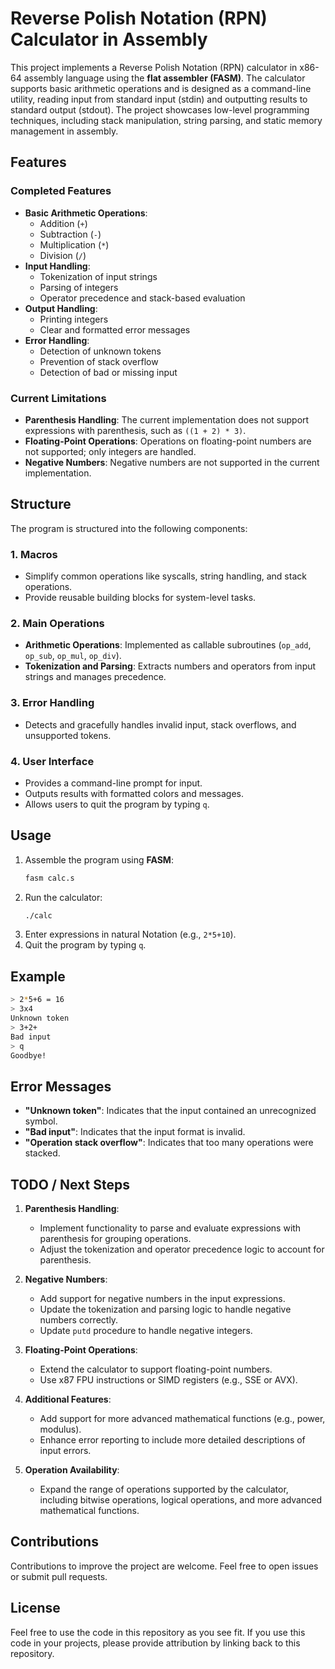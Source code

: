 # Reverse Polish Notation (RPN) Calculator in Assembly

This project implements a Reverse Polish Notation (RPN) calculator in x86-64 assembly language using the **flat assembler (FASM)**. The calculator supports basic arithmetic operations and is designed as a command-line utility, reading input from standard input (stdin) and outputting results to standard output (stdout). The project showcases low-level programming techniques, including stack manipulation, string parsing, and static memory management in assembly.

## Features

### Completed Features
- **Basic Arithmetic Operations**:
  - Addition (`+`)
  - Subtraction (`-`)
  - Multiplication (`*`)
  - Division (`/`)
- **Input Handling**:
  - Tokenization of input strings
  - Parsing of integers
  - Operator precedence and stack-based evaluation
- **Output Handling**:
  - Printing integers
  - Clear and formatted error messages
- **Error Handling**:
  - Detection of unknown tokens
  - Prevention of stack overflow
  - Detection of bad or missing input

### Current Limitations
- **Parenthesis Handling**: The current implementation does not support expressions with parenthesis, such as `((1 + 2) * 3)`.
- **Floating-Point Operations**: Operations on floating-point numbers are not supported; only integers are handled.
- **Negative Numbers**: Negative numbers are not supported in the current implementation.

## Structure

The program is structured into the following components:

### 1. **Macros**
- Simplify common operations like syscalls, string handling, and stack operations.
- Provide reusable building blocks for system-level tasks.

### 2. **Main Operations**
- **Arithmetic Operations**: Implemented as callable subroutines (`op_add`, `op_sub`, `op_mul`, `op_div`).
- **Tokenization and Parsing**: Extracts numbers and operators from input strings and manages precedence.

### 3. **Error Handling**
- Detects and gracefully handles invalid input, stack overflows, and unsupported tokens.

### 4. **User Interface**
- Provides a command-line prompt for input.
- Outputs results with formatted colors and messages.
- Allows users to quit the program by typing `q`.

## Usage

1. Assemble the program using **FASM**:
   ```bash
   fasm calc.s
   ```
2. Run the calculator:
   ```bash
   ./calc
   ```
3. Enter expressions in natural Notation (e.g., `2*5+10`).
4. Quit the program by typing `q`.

## Example
```bash
> 2*5+6 = 16
> 3x4
Unknown token
> 3+2+
Bad input
> q
Goodbye!
```

## Error Messages
- **"Unknown token"**: Indicates that the input contained an unrecognized symbol.
- **"Bad input"**: Indicates that the input format is invalid.
- **"Operation stack overflow"**: Indicates that too many operations were stacked.

## TODO / Next Steps

1. **Parenthesis Handling**:
   - Implement functionality to parse and evaluate expressions with parenthesis for grouping operations.
   - Adjust the tokenization and operator precedence logic to account for parenthesis.

2. **Negative Numbers**:
   - Add support for negative numbers in the input expressions.
   - Update the tokenization and parsing logic to handle negative numbers correctly.
   - Update `putd` procedure to handle negative integers.

3. **Floating-Point Operations**:
   - Extend the calculator to support floating-point numbers.
   - Use x87 FPU instructions or SIMD registers (e.g., SSE or AVX).

4. **Additional Features**:
   - Add support for more advanced mathematical functions (e.g., power, modulus).
   - Enhance error reporting to include more detailed descriptions of input errors.

5. **Operation Availability**:
   - Expand the range of operations supported by the calculator, including bitwise operations, logical operations, and more advanced mathematical functions.


## Contributions
Contributions to improve the project are welcome. Feel free to open issues or submit pull requests.

## License

Feel free to use the code in this repository as you see fit. If you use this code in your projects, please provide attribution by linking back to this repository.
